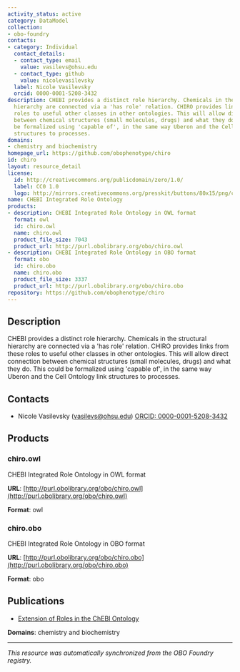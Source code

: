 ```yaml
---
activity_status: active
category: DataModel
collection:
- obo-foundry
contacts:
- category: Individual
  contact_details:
  - contact_type: email
    value: vasilevs@ohsu.edu
  - contact_type: github
    value: nicolevasilevsky
  label: Nicole Vasilevsky
  orcid: 0000-0001-5208-3432
description: CHEBI provides a distinct role hierarchy. Chemicals in the structural
  hierarchy are connected via a 'has role' relation. CHIRO provides links from these
  roles to useful other classes in other ontologies. This will allow direct connection
  between chemical structures (small molecules, drugs) and what they do. This could
  be formalized using 'capable of', in the same way Uberon and the Cell Ontology link
  structures to processes.
domains:
- chemistry and biochemistry
homepage_url: https://github.com/obophenotype/chiro
id: chiro
layout: resource_detail
license:
  id: http://creativecommons.org/publicdomain/zero/1.0/
  label: CC0 1.0
  logo: http://mirrors.creativecommons.org/presskit/buttons/80x15/png/cc-zero.png
name: CHEBI Integrated Role Ontology
products:
- description: CHEBI Integrated Role Ontology in OWL format
  format: owl
  id: chiro.owl
  name: chiro.owl
  product_file_size: 7043
  product_url: http://purl.obolibrary.org/obo/chiro.owl
- description: CHEBI Integrated Role Ontology in OBO format
  format: obo
  id: chiro.obo
  name: chiro.obo
  product_file_size: 3337
  product_url: http://purl.obolibrary.org/obo/chiro.obo
repository: https://github.com/obophenotype/chiro
---
```

## Description

CHEBI provides a distinct role hierarchy. Chemicals in the structural hierarchy are connected via a 'has role' relation. CHIRO provides links from these roles to useful other classes in other ontologies. This will allow direct connection between chemical structures (small molecules, drugs) and what they do. This could be formalized using 'capable of', in the same way Uberon and the Cell Ontology link structures to processes.

## Contacts

- Nicole Vasilevsky (vasilevs@ohsu.edu) [ORCID: 0000-0001-5208-3432](https://orcid.org/0000-0001-5208-3432)

## Products

### chiro.owl

CHEBI Integrated Role Ontology in OWL format

**URL**: [http://purl.obolibrary.org/obo/chiro.owl](http://purl.obolibrary.org/obo/chiro.owl)

**Format**: owl

### chiro.obo

CHEBI Integrated Role Ontology in OBO format

**URL**: [http://purl.obolibrary.org/obo/chiro.obo](http://purl.obolibrary.org/obo/chiro.obo)

**Format**: obo

## Publications

- [Extension of Roles in the ChEBI Ontology](https://doi.org/10.26434/chemrxiv.12591221)

**Domains**: chemistry and biochemistry

---

*This resource was automatically synchronized from the OBO Foundry registry.*